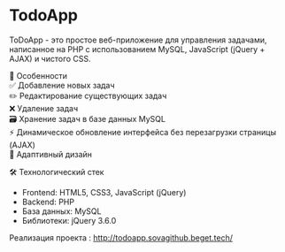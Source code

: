 # TodoApp
ToDoApp - это простое веб-приложение для управления задачами, написанное на PHP с использованием MySQL, JavaScript (jQuery + AJAX) и чистого CSS.

🌟 Особенности  
  ✅ Добавление новых задач  
  ✏️ Редактирование существующих задач  
  ❌ Удаление задач  
  🗃️ Хранение задач в базе данных MySQL  
  ⚡ Динамическое обновление интерфейса без перезагрузки страницы (AJAX)  
  🎨 Адаптивный дизайн  

🛠 Технологический стек
  - Frontend: HTML5, CSS3, JavaScript (jQuery)
  - Backend: PHP
  - База данных: MySQL
  - Библиотеки: jQuery 3.6.0

Реализация проекта : http://todoapp.sovagithub.beget.tech/
